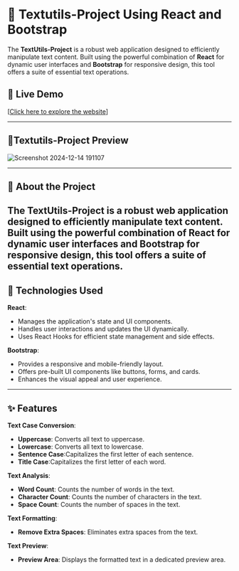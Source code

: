 # 🌟 Textutils-Project Using React and Bootstrap


The **TextUtils-Project** is a robust web application designed to efficiently manipulate text content. Built using the powerful combination of **React** for dynamic user interfaces and **Bootstrap** for responsive design, this tool offers a suite of essential text operations.

## 🔗 Live Demo  
[[Click here to explore the website](https://github.com/Milindsangale/newsApp-Project)] 

---


## 🚀Textutils-Project Preview 
![Screenshot 2024-12-14 191107](https://github.com/user-attachments/assets/1ec55756-ca34-4c37-8b0c-11798cb31d13)

---
## 📜 About the Project  
The **TextUtils-Project** is a robust web application designed to efficiently manipulate text content. Built using the powerful combination of **React** for dynamic user interfaces and **Bootstrap** for responsive design, this tool offers a suite of essential text operations.
---
## 🚀 Technologies Used  
**React**:
- Manages the application's state and UI components.
- Handles user interactions and updates the UI dynamically.
- Uses React Hooks for efficient state management and side effects.

**Bootstrap**:
- Provides a responsive and mobile-friendly layout.
- Offers pre-built UI components like buttons, forms, and cards.
- Enhances the visual appeal and user experience.
---

## ✨ Features  

**Text Case Conversion**:
- **Uppercase**: Converts all text to uppercase.
- **Lowercase**: Converts all text to lowercase.
- **Sentence Case**:Capitalizes the first letter of each sentence.
- **Title Case**:Capitalizes the first letter of each word.

**Text Analysis**:
- **Word Count**: Counts the number of words in the text.
- **Character Count**: Counts the number of characters in the text.
- **Space Count**: Counts the number of spaces in the text.

**Text Formatting**:
- **Remove Extra Spaces**: Eliminates extra spaces from the text.

**Text Preview**:
- **Preview Area**: Displays the formatted text in a dedicated preview area.
